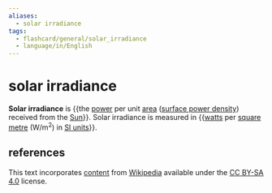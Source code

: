 ```yaml
---
aliases:
  - solar irradiance
tags:
  - flashcard/general/solar_irradiance
  - language/in/English
---
```


# solar irradiance

__Solar irradiance__ is {{the [power](power%20(physics).md) per unit [area](area.md) ([surface power density](surface%20power%20density.md)) received from the [Sun](Sun.md)}}. Solar irradiance is measured in {{[watts](watt.md) per [square metre](square%20metree.md) (W/m<sup>2</sup>) in [SI units](International%20System%20of%20Units.md)}}. <!--SR:!2024-09-26,67,310!2024-09-11,55,310-->

## references

This text incorporates [content](https://en.wikipedia.org/wiki/solar_irradiance) from [Wikipedia](Wikipedia.md) available under the [CC BY-SA 4.0](https://creativecommons.org/licenses/by-sa/4.0/) license.
